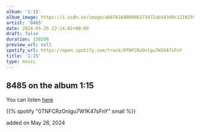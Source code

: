 ```yaml
---
album: '1:15'
album_image: https://i.scdn.co/image/ab67616d0000b273472ab543d9c12102594da9a1
artist: '8485'
date: 2024-05-26 22:14:02+00:00
draft: false
duration: 130206
preview_url: null
spotify_url: https://open.spotify.com/track/0TNFCRzOnlgu7W1K47sFnY
title: '1:15'
type: music
---
```



## 8485 on the album 1:15

You can listen [here](https://open.spotify.com/track/0TNFCRzOnlgu7W1K47sFnY)

{{% spotify "0TNFCRzOnlgu7W1K47sFnY" small %}}

added on May 26, 2024